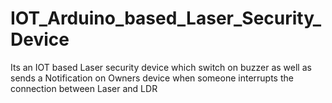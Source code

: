 # IOT_Arduino_based_Laser_Security_Device
Its an IOT based Laser security device which switch on buzzer as well as sends a Notification on Owners device when someone interrupts the connection between Laser and LDR
